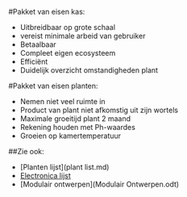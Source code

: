 
#Pakket van eisen kas:
-	Uitbreidbaar  op grote schaal
-	vereist minimale arbeid van gebruiker
-	Betaalbaar 
-	Compleet eigen ecosysteem 
-	Efficiënt
-	Duidelijk overzicht omstandigheden plant

#Pakket van eisen planten:
-	Nemen niet veel ruimte in
-	Product van plant niet afkomstig uit zijn wortels
-	Maximale groeitijd plant 2 maand
-	Rekening houden met Ph-waardes 
-	Groeien op kamertemperatuur 


##Zie ook:
* [Planten lijst](plant list.md)
* [Electronica lijst](Electronics.md)
* [Modulair ontwerpen](Modulair Ontwerpen.odt)
